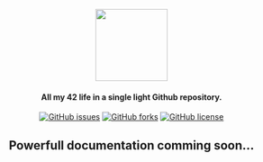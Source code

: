 <p align="center"><img src="https://raw.githubusercontent.com/kube/vscode-42header/master/42.png" width=128></p>
<h4 align="center">All my 42 life in a single light Github repository.</h4>
<p align="center">
  <a href="https://github.com/dalexhd/aborboll/issues"><img alt="GitHub issues" src="https://img.shields.io/github/issues/dalexhd/aborboll?label=Issues"></a>
  <a href="https://github.com/dalexhd/aborboll/network"><img alt="GitHub forks" src="https://img.shields.io/github/forks/dalexhd/aborboll?label=Forks"></a>
  <a href="https://github.com/dalexhd/aborboll"><img alt="GitHub license" src="https://img.shields.io/github/license/dalexhd/aborboll?label=License"></a>
</p>
<h2 align="center">
  Powerfull documentation comming soon...
</h2>
